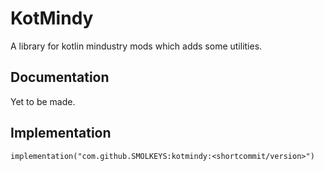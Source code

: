 # KotMindy

A library for kotlin mindustry mods which adds some utilities.

## Documentation

Yet to be made.

## Implementation

```
implementation("com.github.SMOLKEYS:kotmindy:<shortcommit/version>")
```